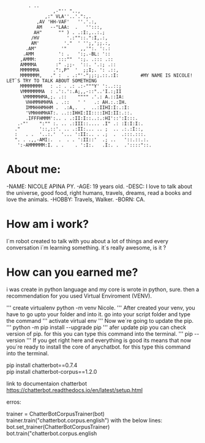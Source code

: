   			. ..
                     ,-"'' "..,
                  ,:" VLA''..'.":,.
               ,AV 'HH-VAF'   ''.'.:,
               AM   --"LAA:  .   '':::,
              AH"      "" ) . .:I:,..:.;
             /HV          '.:""::.":I,.:,
             AM'         '."  ' '';,';;.:,
           .AM"         '"     ,,'":. ':.:
          .AMM         ': .   ':;.-BL: '::
         ,AMMM:        :::""  ':;. .::: .::
         AMMMMA       :" .;;-  '::. '.:; .::
         MMMMMMA     .":,P"  '  ;;I;. ': .::,
         MMMMMMM,   ." :  . .:"'-";;:;.::.:I:        #MY NAME IS NICOLE! LET`S TRY TO TALK ABOUT SOMETHING
         MMMMMMMM   : .: . .: .:-"""Y' ':..::;
         VMMMMMMMA  : .':.':.A;,,-::"..'I.:;II
          VMMMMMHMA,;. .::    """" .'.: A.::IA:
           VHHMMHMHMA . .::   ' '   .: AH.:.:IH.
           IMMHHHMHHM .  .:A,.  .  ..:IIHI:I:.:I:
           'VMHHHMHAT:. ..::IHHI:II::::IHI:II:.::.
           .IFFFHMMM':.. . .:II:I::..:.:HI'::':I:::.
        .-"'    ":"" :. .. .:III::.... .I" .: :I:I:I:.
       ."       '::,::'. .. .:II:... .. ;  .. .:.:I::,
       :   . .  '..:.'  '... ':II:.. . .;  .  .:::.:::.
       ". . .,,-AMI:.  .  . . ':II::'  .; ..   '::.::.:.
        ':-AMMMMMM:I. . .    . ':I:.   .I:. .  .'::::"::.
    

# About me:
 -NAME: NICOLE APINA PY.
 -AGE: 19 years old.
 -DESC: I love to talk about the universe, good food, right humans, travels, dreams, read a books and love the animals.
 -HOBBY: Travels, Walker.
 -BORN: CA.
 
# How am i work?
  I´m robot created to talk with you about a lot of things and every conversation i´m learning something. it´s really awesome, is it ?
  
# How can you earned me?
  i was create in python language and my core is wrote in python, sure. then a recommendation for you used Virtual Enviroment (VENV).
  
  '''
   create virtualenv python -m venv Nicole.
  '''
  After created your venv, you have to go upto your folder and into it. go into your script folder and type the command
  '''
  activate virtual env
  '''
  Now we´re going to update the pip.
  '''
  python -m pip install --upgrade pip
  '''
  afer update pip you can check version of pip. for this you can type this command into the terminal.
  '''
  pip --version
  '''
  If you get right here and everything is good its means that now you´re ready to install the core of anychatbot.
  for this type this command into the terminal.
  
  pip install chatterbot==0.7.4 </br>
  pip install chatterbot-corpus==1.2.0 </br>


link to documentaion chatterbot 
https://chatterbot.readthedocs.io/en/latest/setup.html


erros:

trainer = ChatterBotCorpusTrainer(bot)
trainer.train("chatterbot.corpus.english")
with the below lines:
bot.set_trainer(ChatterBotCorpusTrainer)
bot.train("chatterbot.corpus.english
 
